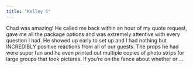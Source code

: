```yaml
---
title: "Kelley S"
---
```

Chad was amazing! He called me back within an hour of my quote request, gave me all the package options and was extremely attentive with every question I had. He showed up early to set up and I had nothing but INCREDIBLY positive reactions from all of our guests. The props he had were super fun and he even printed out multiple copies of photo strips for large groups that took pictures. If you’re on the fence about whether or ...